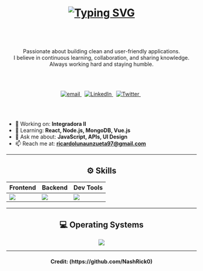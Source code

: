 <!-- Cabecera animada -->
<h1 align="center">
  
[![Typing SVG](https://readme-typing-svg.herokuapp.com?font=Architects+Daughter&size=26&color=%23DFC6B4&center=true&vCenter=true&lines=Hi%2C+It's+NashRick0!;Full-Stack+Developer;Tech+enthusiast;and+an+Open-Source+Supporter)](https://git.io/typing-svg)
</h1>

<br>
<br>

<p align="center">
  Passionate about building clean and user-friendly applications.<br>
  I believe in continuous learning, collaboration, and sharing knowledge.<br>
  Always working hard and staying humble.
</p>

<br>
<br>

<!-- Redes sociales -->
<p align="center">
  <a href="mailto:ricardolunaunzueta97@gmail.com">
    <img src="https://img.shields.io/badge/email-red?style=for-the-badge&logo=gmail&logoColor=white" alt="email">
  </a>&nbsp;
  <a href="https://linkedin.com/in/ricardo-luna-unzueta-09a47a361">
    <img src="https://img.shields.io/badge/linkedin-0A66C2?style=for-the-badge&logo=linkedin&logoColor=white" alt="LinkedIn">
  </a>&nbsp;
  <a href="https://x.com/thebrawnash0?s=11">
    <img src="https://img.shields.io/badge/twitter-1DA1F2?style=for-the-badge&logo=twitter&logoColor=white" alt="Twitter">
  </a>&nbsp;
</p>

<br>
<br>

<!-- Descripción breve -->
- 🔭 Working on: **Integradora II**  
- 🌱 Learning: **React, Node.js, MongoDB, Vue.js**  
- 💬 Ask me about: **JavaScript, APIs, UI Design**  
- 📫 Reach me at: **ricardolunaunzueta97@gmail.com**


---

<!-- Habilidades -->
<h2 align="center">⚙️ Skills</h2>

<div align="center">
  
| Frontend | Backend | Dev Tools |
|----------|---------|-----------|
| <img src="https://skillicons.dev/icons?i=html,css,js,react,vue" /> | <img src="https://skillicons.dev/icons?i=nodejs,express,mongodb,python" /> | <img src="https://skillicons.dev/icons?i=git,github,vscode,figma" /> |

</div>

---

<!-- Sistemas operativos -->
<h2 align="center">💻 Operating Systems</h2>
<p align="center">
  <img src="https://skillicons.dev/icons?i=windows,linux,ubuntu,arch" />
</p>

---

<!-- Footer -->
<h4 align="center">
Credit: (https://github.com/NashRick0)  
</h4>
